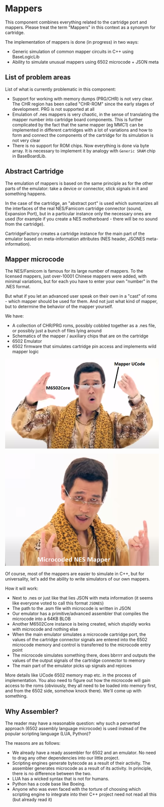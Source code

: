 # Mappers

This component combines everything related to the cartridge port and mappers. Please treat the term "Mappers" in this context as a synonym for cartridge.

The implementation of mappers is done (in progress) in two ways:
- Generic simulation of common mapper circuits in C++ using BaseLogicLib
- Ability to simulate unusual mappers using 6502 microcode + JSON meta

## List of problem areas

List of what is currently problematic in this component:
- Support for working with memory dumps (PRG/CHR) is not very clear. The CHR region has been called "CHR-ROM" since the early stages of development. PRG is not supported at all
- Emulation of .nes mappers is very chaotic, in the sense of translating the mapper number into cartridge board components. This is further complicated by the fact that the same mapper (eg MMC1) can be implemented in different cartridges with a lot of variations and how to form and connect the components of the cartridge for its simulation is not very clear
- There is no support for ROM chips. Now everything is done via byte array. It is necessary to implement it by analogy with `Generic SRAM` chip in BaseBoardLib.

## Abstract Cartridge

The emulation of mappers is based on the same principle as for the other parts of the emulator: take a device or connector, stick signals in it and something happens.

In the case of the сartridge, an "abstract port" is used which summarizes all the interfaces of the real NES/Famicom cartridge connector (sound, Expansion Port), but in a particular instance only the necessary ones are used (for example if you create a NES motherboard - there will be no sound from the cartridge).

CartridgeFactory creates a cartridge instance for the main part of the emulator based on meta-information attributes (NES header, JSONES meta-information).

## Mapper microcode

The NES/Famicom is famous for its large number of mappers. To the licensed mappers, just over-10001 Chinese mappers were added, with minimal variations, but for each you have to enter your own "number" in the .NES format.

But what if you let an advanced user speak on their own in a "cast" of roms - which mapper should be used for them. And not just what kind of mapper, but to determine the behavior of the mapper yourself.

We have:
- A collection of CHR/PRG roms, possibly cobbled together as a .nes file, or possibly just a bunch of files lying around
- Schematics of the mapper / auxiliary chips that are on the cartridge
- 6502 Emulator
- 6502 firmware that simulates cartridge pin access and implements wild mapper logic

![mappers_ucode1](mappers_ucode1.png)

![mappers_ucode2](mappers_ucode2.png)

Of course, most of the mappers are easier to simulate in C++, but for universality, let's add the ability to write simulators of our own mappers.

How it will work:
- Next to .nes or just like that lies JSON with meta information (it seems like everyone voted to call this format `JSONES`)
- The path to the .asm file with microcode is written in JSON
- Our emulator has a primitive/advanced assembler that compiles the microcode into a 64KB BLOB
- Another M6502Core instance is being created, which stupidly works with microcode and nothing else
- When the main emulator simulates a microcode cartridge port, the values of the cartridge connector signals are entered into the 6502 microcode memory and control is transferred to the microcode entry point
- The microcode simulates something there, does bbrrrr and outputs the values of the output signals of the cartridge connector to memory
- The main part of the emulator picks up signals and rejoices

More details like UCode 6502 memory map etc. in the process of implementation. You also need to figure out how the microcode will gain access to the roms (obviously, they all need to be loaded into memory first, and from the 6502 side, somehow knock there). We'll come up with something.

## Why Assembler?

The reader may have a reasonable question: why such a perverted approach (6502 assembly language microcode) is used instead of the popular scripting language (LUA, Python)?

The reasons are as follows:
- We already have a ready assembler for 6502 and an emulator. No need to drag any other dependencies into our little project.
- Scripting engines generate bytecode as a result of their activity. The assembler generates microcode as a result of its activity. In principle, there is no difference between the two.
- LUA has a wicked syntax that is not for humans.
- Python has a code base like Boeing.
- Anyone who was even faced with the torture of choosing which scripting engine to integrate into their C++ project need not read all this (but already read it)
